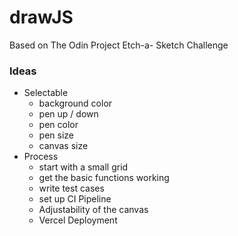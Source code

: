 # drawJS
Based on The Odin Project Etch-a- Sketch Challenge


### Ideas
- Selectable
  -  background color
  -  pen up / down
  -  pen color
  -  pen size
  -  canvas size
- Process
  - start with a small grid
  - get the basic functions working
  - write test cases
  - set up CI Pipeline
  - Adjustability of the canvas
  - Vercel Deployment
